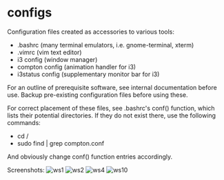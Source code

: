# configs

Configuration files created as accessories to various tools:
 - .bashrc (many terminal emulators, i.e. gnome-terminal, xterm)
 - .vimrc  (vim text editor)
 - i3 config (window manager)
 - compton config (animation handler for i3)
 - i3status config (supplementary monitor bar for i3)

For an outline of prerequisite software, see internal documentation before use.
Backup pre-existing configuration files before using these.

For correct placement of these files, see .bashrc's conf() function, which lists
their potential directories. If they do not exist there, use the following
commands:
 - cd /
 - sudo find | grep compton.conf

And obviously change conf() function entries accordingly.

Screenshots:
![ws1](https://user-images.githubusercontent.com/38335668/40621421-0514d8ea-62e0-11e8-9d54-d8510e6bcf16.jpg)
![ws2](https://user-images.githubusercontent.com/38335668/40621425-0694919c-62e0-11e8-86b7-ad1428847f51.jpg)
![ws4](https://user-images.githubusercontent.com/38335668/40621427-0881506c-62e0-11e8-87ca-ec4575b28b6b.jpg)
![ws10](https://user-images.githubusercontent.com/38335668/40621432-0a44328e-62e0-11e8-9816-040ac434a321.jpg)

